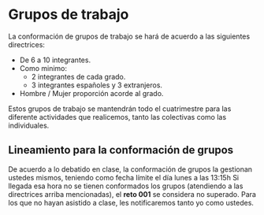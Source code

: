 # Grupos de trabajo

La conformación de grupos de trabajo se hará de acuerdo a las siguientes directrices:

- De 6 a 10 integrantes.
- Como minimo:
    - 2 integrantes de cada grado.
    - 3 integrantes españoles y 3 extranjeros.
- Hombre / Mujer proporción acorde al grado.

Estos grupos de trabajo se mantendrán todo el cuatrimestre para las diferente actividades que realicemos, tanto las colectivas como las individuales.

## Lineamiento para la conformación de grupos

De acuerdo a lo debatido en clase, la conformación de grupos la gestionan ustedes mismos, teniendo como fecha límite el día lunes a las 13:15h
Si llegada esa hora no se tienen conformados los grupos (atendiendo a las directrices arriba mencionadas), el **reto 001** se considera no superado. 
Para los que no hayan asistido a clase, les notificaremos tanto yo como ustedes.